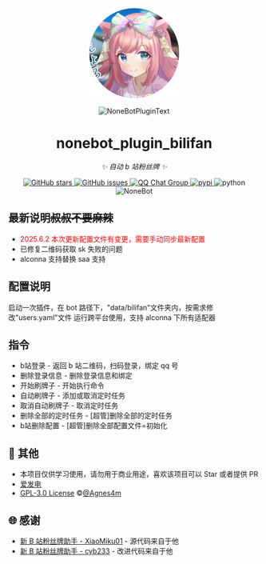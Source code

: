 <!-- markdownlint-disable MD024 MD026 MD031 MD033 MD036 MD041 -->
<div align="center">
  <img src="https://raw.githubusercontent.com/Agnes4m/nonebot_plugin_l4d2_server/main/image/logo.png" width="180" height="180"  alt="AgnesDigitalLogo">
  <br>
  <p><img src="https://s2.loli.net/2022/06/16/xsVUGRrkbn1ljTD.png" width="240" alt="NoneBotPluginText"></p>
</div>

<div align="center">

# nonebot_plugin_bilifan

_✨ 自动 b 站粉丝牌 ✨_

<a href="https://github.com/Agnes4m/nonebot_plugin_bilifan/stargazers">
        <img alt="GitHub stars" src="https://img.shields.io/github/stars/Agnes4m/nonebot_plugin_bilifan" alt="stars">
</a>
<a href="https://github.com/Agnes4m/nonebot_plugin_bilifan/issues">
        <img alt="GitHub issues" src="https://img.shields.io/github/issues/Agnes4m/nonebot_plugin_bilifan" alt="issues">
</a>
<a href="https://jq.qq.com/?_wv=1027&k=HdjoCcAe">
        <img src="https://img.shields.io/badge/QQ%E7%BE%A4-399365126-orange?style=flat-square" alt="QQ Chat Group">
</a>
<a href="https://pypi.python.org/pypi/nonebot_plugin_bilifan">
        <img src="https://img.shields.io/pypi/v/nonebot_plugin_bilifan.svg" alt="pypi">
</a>
    <img src="https://img.shields.io/badge/python-3.9+-blue.svg" alt="python">
    <img src="https://img.shields.io/badge/nonebot-2.0.0-red.svg" alt="NoneBot">
</div>

## 最新说明~~叔叔不要麻辣~~

- <font color=#ff0000>2025.6.2 本次更新配置文件有变更，需要手动同步最新配置</font>
- 已修复二维码获取 sk 失败的问题
- alconna 支持替换 saa 支持

## 配置说明

启动一次插件，在 bot 路径下，"data/bilifan"文件夹内，按需求修改"users.yaml"文件
运行跨平台使用，支持 alconna 下所有适配器

## 指令

- b站登录 - 返回 b 站二维码，扫码登录，绑定 qq 号
- 删除登录信息 - 删除登录信息和绑定
- 开始刷牌子 - 开始执行命令
- 自动刷牌子 - 添加或取消定时任务
- 取消自动刷牌子 - 取消定时任务
- 删除全部的定时任务 - [超管]删除全部的定时任务
- b站删除配置 - [超管]删除全部配置文件=初始化

</details>

## 🙈 其他

- 本项目仅供学习使用，请勿用于商业用途，喜欢该项目可以 Star 或者提供 PR
- [爱发电](https://afdian.net/a/agnes_digital)
- [GPL-3.0 License](https://github.com/Agnes4m/nonebot_plugin_bilifan/blob/main/LICENSE) ©[@Agnes4m](https://github.com/Agnes4m)

## 🌐 感谢

- [新 B 站粉丝牌助手 - XiaoMiku01](https://github.com/XiaoMiku01/fansMedalHelper) - 源代码来自于他
- [新 B 站粉丝牌助手 - cyb233](https://github.com/cyb233/fansMedalHelper) - 改进代码来自于他
